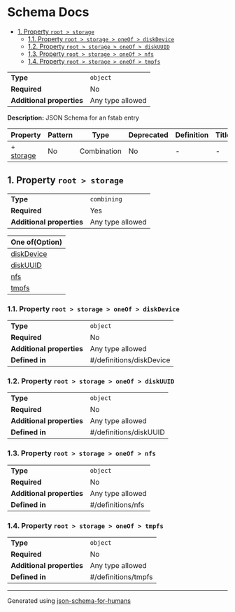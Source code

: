 # Schema Docs

- [1. Property `root > storage`](#storage)
  - [1.1. Property `root > storage > oneOf > diskDevice`](#storage_oneOf_i0)
  - [1.2. Property `root > storage > oneOf > diskUUID`](#storage_oneOf_i1)
  - [1.3. Property `root > storage > oneOf > nfs`](#storage_oneOf_i2)
  - [1.4. Property `root > storage > oneOf > tmpfs`](#storage_oneOf_i3)

|                           |                  |
| ------------------------- | ---------------- |
| **Type**                  | `object`         |
| **Required**              | No               |
| **Additional properties** | Any type allowed |

**Description:** JSON Schema for an fstab entry

| Property               | Pattern | Type        | Deprecated | Definition | Title/Description |
| ---------------------- | ------- | ----------- | ---------- | ---------- | ----------------- |
| + [storage](#storage ) | No      | Combination | No         | -          | -                 |

## <a name="storage"></a>1. Property `root > storage`

|                           |                  |
| ------------------------- | ---------------- |
| **Type**                  | `combining`      |
| **Required**              | Yes              |
| **Additional properties** | Any type allowed |

| One of(Option)                  |
| ------------------------------- |
| [diskDevice](#storage_oneOf_i0) |
| [diskUUID](#storage_oneOf_i1)   |
| [nfs](#storage_oneOf_i2)        |
| [tmpfs](#storage_oneOf_i3)      |

### <a name="storage_oneOf_i0"></a>1.1. Property `root > storage > oneOf > diskDevice`

|                           |                          |
| ------------------------- | ------------------------ |
| **Type**                  | `object`                 |
| **Required**              | No                       |
| **Additional properties** | Any type allowed         |
| **Defined in**            | #/definitions/diskDevice |

### <a name="storage_oneOf_i1"></a>1.2. Property `root > storage > oneOf > diskUUID`

|                           |                        |
| ------------------------- | ---------------------- |
| **Type**                  | `object`               |
| **Required**              | No                     |
| **Additional properties** | Any type allowed       |
| **Defined in**            | #/definitions/diskUUID |

### <a name="storage_oneOf_i2"></a>1.3. Property `root > storage > oneOf > nfs`

|                           |                   |
| ------------------------- | ----------------- |
| **Type**                  | `object`          |
| **Required**              | No                |
| **Additional properties** | Any type allowed  |
| **Defined in**            | #/definitions/nfs |

### <a name="storage_oneOf_i3"></a>1.4. Property `root > storage > oneOf > tmpfs`

|                           |                     |
| ------------------------- | ------------------- |
| **Type**                  | `object`            |
| **Required**              | No                  |
| **Additional properties** | Any type allowed    |
| **Defined in**            | #/definitions/tmpfs |

----------------------------------------------------------------------------------------------------------------------------
Generated using [json-schema-for-humans](https://github.com/coveooss/json-schema-for-humans)
